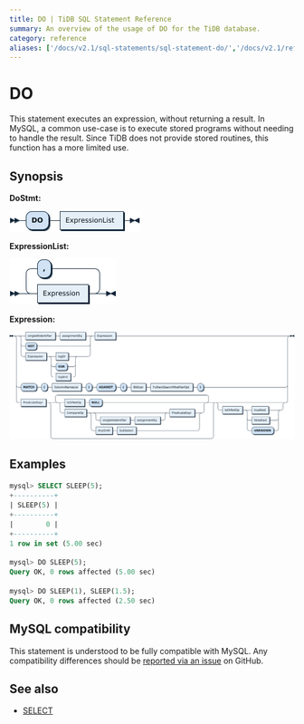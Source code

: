 ```yaml
---
title: DO | TiDB SQL Statement Reference
summary: An overview of the usage of DO for the TiDB database.
category: reference
aliases: ['/docs/v2.1/sql-statements/sql-statement-do/','/docs/v2.1/reference/sql/statements/do/']
---
```


# DO

This statement executes an expression, without returning a result. In MySQL, a common use-case is to execute stored programs without needing to handle the result. Since TiDB does not provide stored routines, this function has a more limited use.

## Synopsis

**DoStmt:**

![DoStmt](/media/sqlgram/DoStmt.png)

**ExpressionList:**

![ExpressionList](/media/sqlgram/ExpressionList.png)

**Expression:**

![Expression](/media/sqlgram/Expression.png)

## Examples

```sql
mysql> SELECT SLEEP(5);
+----------+
| SLEEP(5) |
+----------+
|        0 |
+----------+
1 row in set (5.00 sec)

mysql> DO SLEEP(5);
Query OK, 0 rows affected (5.00 sec)

mysql> DO SLEEP(1), SLEEP(1.5);
Query OK, 0 rows affected (2.50 sec)
```

## MySQL compatibility

This statement is understood to be fully compatible with MySQL. Any compatibility differences should be [reported via an issue](/report-issue.md) on GitHub.

## See also

* [SELECT](/sql-statements/sql-statement-select.md)
